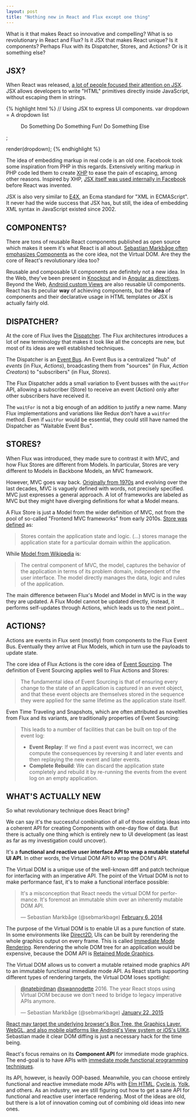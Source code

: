 ```yaml
---
layout: post
title: "Nothing new in React and Flux except one thing"
---
```


What is it that makes React so innovative and compelling? What is so revolutionary in React and Flux? Is it JSX that makes React unique? Is it components? Perhaps Flux with its Dispatcher, Stores, and Actions? Or is it something else?

<h2 id="jsx" class="hr"><span class="hr">JSX?</span></h2>

When React was released, [a lot of people focused their attention on JSX](https://news.ycombinator.com/item?id=5789055). JSX allows developers to write "HTML" primitives directly inside JavaScript, without escaping them in strings.

{% highlight html %}
// Using JSX to express UI components.
var dropdown =
  <Dropdown>
    A dropdown list
    <Menu>
      <MenuItem>Do Something</MenuItem>
      <MenuItem>Do Something Fun!</MenuItem>
      <MenuItem>Do Something Else</MenuItem>
    </Menu>
  </Dropdown>;

render(dropdown);
{% endhighlight %}

The idea of embedding markup in real code is an old one. Facebook took some inspiration from PHP in this regards. Extensively writing markup in PHP code led them to create [XHP](https://www.facebook.com/notes/facebook-engineering/xhp-a-new-way-to-write-php/294003943919) to ease the pain of escaping, among other reasons. Inspired by XHP, [JSX itself was used internally in Facebook](https://twitter.com/sebmarkbage/status/599805631382552576) before React was invented.

JSX is also very similar to [E4X](https://en.wikipedia.org/wiki/E4X), an Ecma standard for "XML in ECMAScript". It never had the wide success that JSX has, but still, the idea of embedding XML syntax in JavaScript existed since 2002.

<h2 id="components" class="hr"><span class="hr">COMPONENTS?</span></h2>

There are tons of reusable React components published as open source which makes it seem it's what React is all about. [Sebastian Markbåge often emphasizes Components](https://twitter.com/sebmarkbage/status/530393349069750272) as the core idea, not the Virtual DOM. Are they the core of React's revolutionary idea too?

Reusable and composable UI components are definitely not a new idea. In the Web, they've been present in [Knockout](http://knockoutjs.com/documentation/component-overview.html) and in [Angular as directives](https://docs.angularjs.org/guide/directive). Beyond the Web, [Android custom Views](https://developer.android.com/training/custom-views/create-view.html) are also reusable UI components. React has its peculiar **way** of achieving components, but the **idea** of components and their declarative usage in HTML templates or JSX is actually fairly old.

<h2 id="dispatcher" class="hr"><span class="hr">DISPATCHER?</span></h2>

At the core of Flux lives the [Dispatcher](http://facebook.github.io/flux/docs/dispatcher.html#content). The Flux architectures introduces a lot of new terminology that makes it look like all the concepts are new, but most of its ideas are well established techniques.

The Dispatcher is an [Event Bus](https://en.wikipedia.org/wiki/Event_monitoring). An Event Bus is a centralized "hub" of *events* (in Flux, *Actions*), broadcasting them from "sources" (in Flux, *Action Creators*) to "subscribers" (in Flux, *Stores*).

The Flux Dispatcher adds a small variation to Event busses with the `waitFor` API, allowing a subscriber (Store) to receive an event (Action) only after other subscribers have received it.

The `waitFor` is not a big enough of an addition to justify a new name. Many Flux implementations and variations like Redux don't have a `waitFor` method. Even if `waitFor` would be essential, they could still have named the Dispatcher as "Waitable Event Bus".

<h2 id="stores" class="hr"><span class="hr">STORES?</span></h2>

When Flux was introduced, they made sure to contrast it with MVC, and how Flux Stores are different from Models. In particular, Stores are very different to Models in Backbone Models, an MVC framework.

However, MVC goes way back. [Originally from 1970s](http://heim.ifi.uio.no/~trygver/1979/mvc-2/1979-12-MVC.pdf) and evolving over the last decades, MVC is vaguely defined with words, not precisely specified. MVC just expresses a general approach. A lot of frameworks are labeled as MVC but they might have diverging definitions for what a Model means.

A Flux Store is just a Model from the wider definition of MVC, not from the pool of so-called "Frontend MVC frameworks" from early 2010s. [Store was defined](http://facebook.github.io/flux/docs/overview.html#stores) as:

> Stores contain the application state and logic. (...) stores manage the application state for a particular domain within the application.

While [Model from Wikipedia](https://en.wikipedia.org/wiki/Model%E2%80%93view%E2%80%93controller) is:

> The central component of MVC, the model, captures the behavior of the application in terms of its problem domain, independent of the user interface. The model directly manages the data, logic and rules of the application.

The main difference between Flux's Model and Model in MVC is in the way they are updated. A Flux Model cannot be updated directly, instead, it performs self-updates through Actions, which leads us to the next point...

<h2 id="actions" class="hr"><span class="hr">ACTIONS?</span></h2>

Actions are events in Flux sent (mostly) from components to the Flux Event Bus. Eventually they arrive at Flux Models, which in turn use the payloads to update state.

The core idea of Flux Actions is the core idea of [Event Sourcing](http://www.martinfowler.com/eaaDev/EventSourcing.html). The definition of Event Sourcing applies well to Flux Actions and Stores:

> The fundamental idea of Event Sourcing is that of ensuring every change to the state of an application is captured in an event object, and that these event objects are themselves stored in the sequence they were applied for the same lifetime as the application state itself.

Even Time Traveling and Snapshots, which are often attributed as novelties from Flux and its variants, are traditionally properties of Event Sourcing:

> This leads to a number of facilities that can be built on top of the event log:
>
> - **Event Replay**: If we find a past event was incorrect, we can compute the consequences by reversing it and later events and then replaying the new event and later events.
> - **Complete Rebuild**: We can discard the application state completely and rebuild it by re-running the events from the event log on an empty application.

<h2 id="whats-actually-new" class="hr"><span class="hr">WHAT'S ACTUALLY NEW</span></h2>

So what revolutionary technique does React bring?

We can say it's the successful combination of all of those existing ideas into a coherent API for creating Components with one-day flow of data. But there is actually one thing which is entirely new to UI development (as least as far as my investigation could uncover).

It's a **functional and reactive user interface API to wrap a mutable stateful UI API**. In other words, the Virtual DOM API to wrap the DOM's API.

The Virtual DOM is a unique use of the well-known diff and patch technique for interfacing with an imperative API. The point of the Virtual DOM is not to make performance fast, it's to make a functional interface possible:

<blockquote class="twitter-tweet" lang="en"><p lang="en" dir="ltr">It&#39;s a misconception that React needs the virtual DOM for performance. It&#39;s foremost an immutable shim over an inherently mutable DOM API.</p>&mdash; Sebastian Markbåge (@sebmarkbage) <a href="https://twitter.com/sebmarkbage/status/431310261740257280">February 6, 2014</a></blockquote>
<script async src="//platform.twitter.com/widgets.js" charset="utf-8"></script>

The purpose of the Virtual DOM is to enable UI as a pure function of state. In some environments like [Direct2D](https://msdn.microsoft.com/en-us/library/windows/desktop/ff684178), UIs can be built by rerendering the whole graphics output on every frame. This is called [Immediate Mode Rendering](https://en.wikipedia.org/wiki/Immediate_mode_(computer_graphics)). Rerendering the whole DOM tree for an application would be expensive, because the DOM API is [Retained Mode Graphics](https://en.wikipedia.org/wiki/Retained_mode).

The Virtual DOM allows us to convert a mutable retained mode graphics API to an immutable functional immediate mode API. As React starts supporting different types of rendering targets, the Virtual DOM loses spotlight:

<blockquote class="twitter-tweet" lang="en"><p lang="en" dir="ltr"><a href="https://twitter.com/natebirdman">@natebirdman</a> <a href="https://twitter.com/swannodette">@swannodette</a> 2016. The year React stops using Virtual DOM because we don&#39;t need to bridge to legacy imperative APIs anymore.</p>&mdash; Sebastian Markbåge (@sebmarkbage) <a href="https://twitter.com/sebmarkbage/status/558336596001308673">January 22, 2015</a></blockquote>
<script async src="//platform.twitter.com/widgets.js" charset="utf-8"></script>

[React may target the underlying browser's Box Tree, the Graphics Layer, WebGL, and also mobile platforms like Android's View system or iOS's UIKit](https://www.youtube.com/watch?v=Zemce4Y1Y-A). Sebastian made it clear DOM diffing is just a necessary hack for the time being.

React's focus remains on its **Component API** for immediate mode graphics. The end-goal is to have APIs with [immediate mode functional programming techniques](https://www.youtube.com/watch?v=tlJ6TT0iW88).

Its API, however, is heavily OOP-based. Meanwhile, you can choose entirely functional and reactive immediate mode APIs with [Elm HTML](http://elm-lang.org/blog/blazing-fast-html), [Cycle.js](http://cycle.js.org/), [Yolk](https://github.com/yolkjs/yolk), and others. As an industry, we are still figuring out how to get a sane API for functional and reactive user interface rendering. Most of the ideas are old, but there is a lot of innovation coming out of combining old ideas into new ones.

